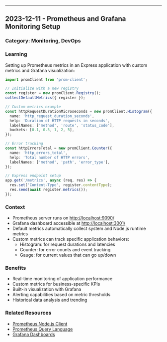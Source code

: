 ---

## 2023-12-11 - Prometheus and Grafana Monitoring Setup

### Category: Monitoring, DevOps

### Learning

Setting up Prometheus metrics in an Express application with custom metrics and Grafana visualization:

```typescript
import promClient from 'prom-client';

// Initialize with a new registry
const register = new promClient.Registry();
collectDefaultMetrics({ register });

// Custom metrics example
const httpRequestDurationMicroseconds = new promClient.Histogram({
  name: 'http_request_duration_seconds',
  help: 'Duration of HTTP requests in seconds',
  labelNames: ['method', 'route', 'status_code'],
  buckets: [0.1, 0.5, 1, 2, 5],
});

// Error tracking
const httpErrorsTotal = new promClient.Counter({
  name: 'http_errors_total',
  help: 'Total number of HTTP errors',
  labelNames: ['method', 'path', 'error_type'],
});

// Express endpoint setup
app.get('/metrics', async (req, res) => {
  res.set('Content-Type', register.contentType);
  res.send(await register.metrics());
});
```

### Context

- Prometheus server runs on <http://localhost:9090/>
- Grafana dashboard accessible at <http://localhost:3001/>
- Default metrics automatically collect system and Node.js runtime metrics
- Custom metrics can track specific application behaviors:
  - Histogram: for request durations and latencies
  - Counter: for error counts and event tracking
  - Gauge: for current values that can go up/down

### Benefits

- Real-time monitoring of application performance
- Custom metrics for business-specific KPIs
- Built-in visualization with Grafana
- Alerting capabilities based on metric thresholds
- Historical data analysis and trending

### Related Resources

- [Prometheus Node.js Client](https://github.com/siimon/prom-client)
- [Prometheus Query Language](https://prometheus.io/docs/prometheus/latest/querying/basics/)
- [Grafana Dashboards](https://grafana.com/grafana/dashboards/)
